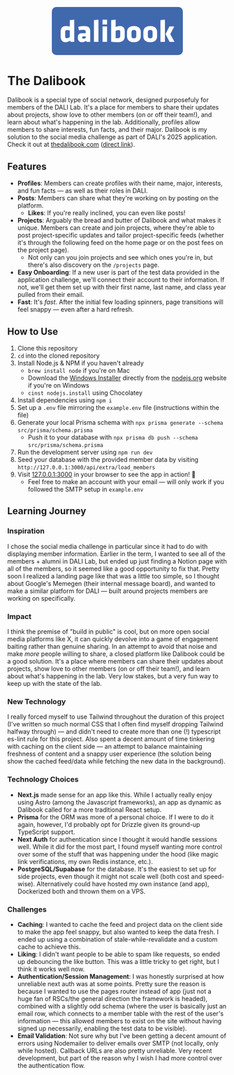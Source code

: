 <p align="center">
  <img src="/public/dalibook-wide.png" alt="Dalibook Wide Logo" width="300" style="border-radius: 10px;" />
</p>

# The Dalibook

Dalibook is a special type of social network, designed purposefuly for members of the DALI Lab. It's a place for members to share their updates about projects, show love to other members (on or off their team!), and learn about what's happening in the lab. Additionally, profiles allow members to share interests, fun facts, and their major. Dalibook is my solution to the social media challenge as part of DALI's 2025 application. Check it out at [thedalibook.com](https://dalibook.com) ([direct link](https://dali.0z.gg)).

## Features
- **Profiles**: Members can create profiles with their name, major, interests, and fun facts — as well as their roles in DALI.
- **Posts**: Members can share what they're working on by posting on the platform.
    - **Likes**: If you're really inclined, you can even like posts!
- **Projects**: Arguably the bread and butter of Dalibook and what makes it unique. Members can create and join projects, where they're able to post project-specific updates and tailor project-specific feeds (whether it's through the following feed on the home page or on the post fees on the project page).
    - Not only can you join projects and see which ones you're in, but there's also discovery on the `/projects` page.
- **Easy Onboarding**: If a new user is part of the test data provided in the application challenge, we'll connect their account to their information. If not, we'll get them set up with their first name, last name, and class year pulled from their email.
- **Fast**: It's *fast*. After the initial few loading spinners, page transitions will feel snappy — even after a hard refresh.

## How to Use
1. Clone this repository
2. `cd` into the cloned repository
3. Install Node.js & NPM if you haven't already
    - `brew install node` if you're on Mac
    - Download the [Windows Installer](https://nodejs.org/en/#home-downloadhead) directly from the [nodejs.org](https://nodejs.org) website if you're on Windows
    - `cinst nodejs.install` using Chocolatey
4. Install dependencies using `npm i`
5. Set up a `.env` file mirroring the `example.env` file (instructions within the file)
6. Generate your local Prisma schema with `npx prisma generate --schema src/prisma/schema.prisma`
    - Push it to your database with `npx prisma db push --schema src/prisma/schema.prisma`
7. Run the development server using `npm run dev`
8. Seed your database with the provided member data by visiting `http://127.0.0.1:3000/api/extra/load_members`
9. Visit [127.0.0.1:3000](http://127.0.0.1:3000) in your browser to see the app in action! 🚀
    - Feel free to make an account with your email — will only work if you followed the SMTP setup in `example.env`

## Learning Journey
### Inspiration
I chose the social media challenge in particular since it had to do with displaying member information. Earlier in the term, I wanted to see all of the members + alumni in DALI Lab, but ended up just finding a Notion page with all of the members, so it seemed like a good opportunity to fix that. Pretty soon I realized a landing page like that was a little too simple, so I thought about Google's Memegen (their internal message board), and wanted to make a similar platform for DALI — built around projects members are working on specifically.

### Impact
I think the premise of "build in public" is cool, but on more open social media platforms like X, it can quickly devolve into a game of engagement baiting rather than genuine sharing. In an attempt to avoid that noise and make *more* people willing to share, a closed platform like Dalibook could be a good solution. It's a place where members can share their updates about projects, show love to other members (on or off their team!), and learn about what's happening in the lab. Very low stakes, but a very fun way to keep up with the state of the lab.

### New Technology
I really forced myself to use Tailwind throughout the duration of this project (I've written so much normal CSS that I often find myself dropping Tailwind halfway through) — and didn't need to create more than one (!) typescript es-lint rule for this project. Also spent a decent amount of time tinkering with caching on the client side — an attempt to balance maintaining freshness of content and a snappy user experience (the solution being show the cached feed/data while fetching the new data in the background).

### Technology Choices
- **Next.js** made sense for an app like this. While I actually really enjoy using Astro (among the Javascript frameworks), an app as dynamic as Dalibook called for a more traditional React setup.
- **Prisma** for the ORM was more of a personal choice. If I were to do it again, however, I'd probably opt for Drizzle given its ground-up TypeScript support.
- **Next Auth** for authentication since I thought it would handle sessions well. While it did for the most part, I found myself wanting more control over some of the stuff that was happening under the hood (like magic link verifications, my own Redis instance, etc.).
- **PostgreSQL/Supabase** for the database. It's the easiest to set up for side projects, even though it might not scale well (both cost and speed-wise). Alternatively could have hosted my own instance (and app), Dockerized both and thrown them on a VPS.

### Challenges
- **Caching**: I wanted to cache the feed and project data on the client side to make the app feel snappy, but also wanted to keep the data fresh. I ended up using a combination of stale-while-revalidate and a custom cache to achieve this.
- **Liking**: I didn't want people to be able to spam like requests, so ended up debouncing the like button. This was a little tricky to get right, but I think it works well now.
- **Authentication/Session Management**: I was honestly surprised at how unreliable next auth was at some points. Pretty sure the reason is because I wanted to use the pages router instead of app (just not a huge fan of RSCs/the general direction the framework is headed), combined with a slightly odd schema (where the user is basically just an email row, which connects to a member table with the rest of the user's information — this allowed members to exist on the site without having signed up necessarily, enabling the test data to be visible).
- **Email Validation**: Not sure why but I've been getting a decent amount of errors using Nodemailer to deliver emails over SMTP (not locally, only while hosted). Callback URLs are also pretty unreliable. Very recent development, but part of the reason why I wish I had more control over the authentication flow.